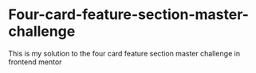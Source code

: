 # Four-card-feature-section-master-challenge

This is my solution to the four card feature section master challenge in frontend mentor
